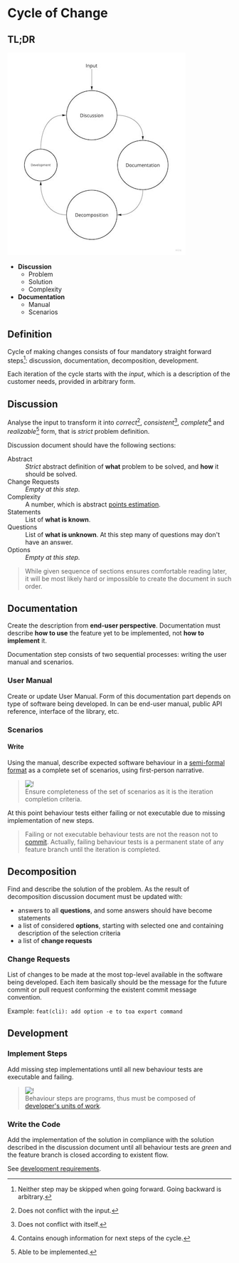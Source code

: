 # Cycle of Change

## TL;DR

<a href="https://miro.com/app/board/uXjVOoy0ImU=/?moveToWidget=3458764528657645700&cot=14">
  <picture>
    <source media="(prefers-color-scheme: dark)" srcset="4d-dark.png">
    <img alt="4D" width="400" height="455" src="4d-light.jpg">
  </picture>
</a>

- **Discussion**
    - Problem
    - Solution
    - Complexity
- **Documentation**
    - Manual
    - Scenarios

## Definition

Cycle of making changes consists of four mandatory straight forward steps[^1]: discussion,
documentation, decomposition, development.

Each iteration of the cycle starts with the *input*, which is a description of the customer needs,
provided in arbitrary form.

[^1]: Neither step may be skipped when going forward. Going backward is arbitrary.

## Discussion

Analyse the input to transform it into *correct*[^2], *consistent*[^3], *complete*[^4] and
*realizable*[^5] form, that is *strict* problem definition.

Discussion document should have the following sections:

<dl>
<dt>Abstract</dt>
<dd>
<i>Strict</i> abstract definition of <b>what</b> problem to be solved, and <b>how</b> it should be solved.
</dd>
<dt>Change Requests</dt>
<dd><i>Empty at this step.</i></dd>
<dt>Complexity</dt>
<dd>A number, which is abstract <a href="https://www.atlassian.com/agile/project-management/estimation">points estimation</a>.</dd>
<dt>Statements</dt>
<dd>List of <b>what is known</b>.</dd>
<dt>Questions</dt>
<dd>
List of <b>what is unknown</b>. At this step many of questions may don't have an answer.
</dd>
<dt>Options</dt>
<dd><i>Empty at this step.</i></dd>
</dl>

> While given sequence of sections ensures comfortable reading later, it will be most likely hard or
> impossible to create the document in such order.

[^2]: Does not conflict with the input.
[^3]: Does not conflict with itself.
[^4]: Contains enough information for next steps of the cycle.
[^5]: Able to be implemented.

## Documentation

Create the description from **end-user perspective**. Documentation must describe **how to use** the
feature yet to be implemented, not **how to implement** it.

Documentation step consists of two sequential processes: writing the user manual and scenarios.

### User Manual

Create or update User Manual. Form of this documentation part depends on type of software being
developed. In can be end-user manual, public API reference, interface of the library, etc.

### Scenarios

#### Write

Using the manual, describe expected software behaviour in
a [semi-formal format](https://en.wikipedia.org/wiki/Behavior-driven_development#Behavioral_specifications)
as a complete set of scenarios, using first-person narrative.

> ![!](https://img.shields.io/badge/!-red)<br/>
> Ensure completeness of the set of scenarios as it is the iteration completion criteria.

At this point behaviour tests either failing or not executable due to missing implementation of new
steps.

> Failing or not executable behaviour tests are not the reason not to
> [commit](development.md#commits). Actually, failing behaviour tests is a permanent state of any
> feature branch until the iteration is completed.

## Decomposition

Find and describe the solution of the problem. As the result of decomposition discussion document
must be updated with:

- answers to all **questions**, and some answers should have become statements
- a list of considered **options**, starting with selected one and containing description of the
  selection criteria
- a list of **change requests**

### Change Requests

List of changes to be made at the most top-level available in the software being developed. Each
item basically should be the message for the future commit or pull request conforming the existent
commit message convention.

Example: `feat(cli): add option -e to toa export command`

## Development

### Implement Steps

Add missing step implementations until all new behaviour tests are executable and failing.

> ![!](https://img.shields.io/badge/!-red)<br/>
> Behaviour steps are programs, thus must be composed
> of [developer's units of work](development.md#unit-of-work).

### Write the Code

Add the implementation of the solution in compliance with the solution described in the discussion
document until all behaviour tests are *green* and the feature branch is closed according to
existent flow.

See [development requirements](development.md).

